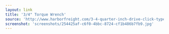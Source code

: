 ```yaml
---
layout: link
title: '3/4" Torque Wrench'
source: 'http://www.harborfreight.com/3-4-quarter-inch-drive-click-type-torque-wrench-808.html#.Uyc6Atx90yA'
screenshot: 'screenshots/254425af-c6f0-4bbc-8724-cf1b486b7fb9.jpg'
---
```


